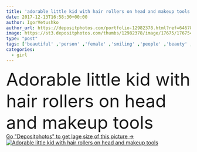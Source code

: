 ```yaml
---
title: 'adorable little kid with hair rollers on head and makeup tools'
date: 2017-12-13T16:58:30+00:00
author: IgorVetushko
author_url: https://depositphotos.com/portfolio-12982378.html?ref=64678756
image: https://st3.depositphotos.com/thumbs/12982378/image/17675/176754406/api_thumb_450.jpg?forcejpeg=true
type: "post"
tags: ['beautiful' ,'person' ,'female' ,'smiling' ,'people' ,'beauty' ,'cute' ,'smile' ,'hair' ,'child' ,'little' ,'bed' ,'childhood' ,'pajamas' ,'kid' ,'adorable' ,'indoor' ,'home' ,'lifestyle' ,'brush' ,'makeup' ,'hairstyle' ,'bedroom' ,'lipstick' ,'Caucasian girl' ,'Elementary Age' ,'Hair Rollers' ]
categories: 
  - girl
---
```

<div aling="center">
            <font size="60"> Adorable little kid with hair rollers on head and makeup tools</font>   
</div>
<div>
    <a href='https://st3.depositphotos.com/thumbs/12982378/image/17675/176754406/api_thumb_450.jpg?forcejpeg=true?ref=64678756' target=_blank > Go "Depositphotos" to get lage size of this picture ->
        <img href='https://st3.depositphotos.com/thumbs/12982378/image/17675/176754406/api_thumb_450.jpg?forcejpeg=true?ref=64678756' src='https://st3.depositphotos.com/12982378/17675/i/950/depositphotos_176754406-stock-photo-adorable-little-kid-hair-rollers.jpg?forcejpeg=true' alt='Adorable little kid with hair rollers on head and makeup tools' >
    </a>
</div>
